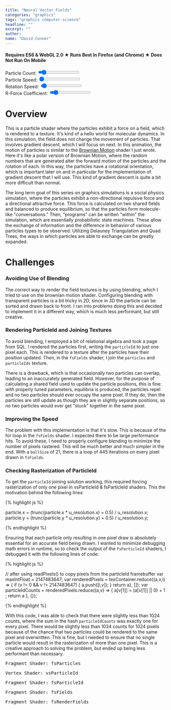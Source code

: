 ```yaml
---
title: "Neural Vector Fields"
categories: "graphics"
tags: "graphics computer-science"
headline: ""
excerpt: ""
author:
name: "David Conner"
---
```


####  Requires ES6 & WebGL 2.0 &#x2605; Runs Best In Firefox (and Chrome) &#x2605; Does Not Run On Mobile

<div class="row">
  <div class="col-sm-3">
    <label for="particle-count">Particle Count:</label>
    <input id="particle-count" type="range" min="128" max="10240" step="128" value="1024"/>
  </div>
  <div class="col-sm-3">
    <label for="particle-speed">Particle Speed:</label>
    <input id="particle-speed" type="range" min="0.025" max="10.0" step="0.025" value="0.050"/>
  </div>
  <div class="col-sm-3">
    <label for="rotation-speed">Rotation Speed:</label>
    <input id="rotation-speed" type="range" min="0.0" max="20.0" step="0.25" value="0.5"/>
  </div>
  <div class="col-sm-3">
    <label for="r-coefficient">R-Force Coefficient:</label>
    <input id="r-coefficient" type="range" min="0.025" max="10.0" step="0.025" value="1.0"/>
  </div>
</div>

<!-- TODO: enable/disable display of particle colors -->

<!--<div class="row">-->
  <!--<label><input type="radio" id="radio-effect" onchange="loadEffect('neural-vector-fields')" checked>Neural Vector Fields</label>-->
  <!--<label><input type="radio" id="radio-effect" onchange="loadEffect('pillars-of-creation')">Pillars of Creation</label>-->
<!--</div>-->

# Overview

This is a particle shader where the particles exhibit a force on a
field, which is rendered to a texture.  It's kind of a hello world for
molecular dynamics. In this simulation, the field does not change the
movement of particles. That involves gradient descent, which I will
focus on next. In this animation, the motion of particles is similar
to the [Brownian Motion](/graphics/) shader I just wrote. Here it's
like a polar version of Brownian Motion, where the random numbers that
are generated alter the forward motion of the particles and the
rotation of each.  In this way, the particles have a rotational
orientation, which is important later on and in particular for the
implementation of gradient descent that I will use. This kind of
gradient descent is quite a bit more difficult than normal.

The long term goal of this series on graphics simulations is a social
physics simulation, where the particles exhibit a non-directional
repulsive force and a directional attractive force. This force is
calculated on two shared fields and balanced to produce equilibrium,
so that the particles form molecule-like "conversations." Then,
"programs" can be written "within" the simulation, which are
essentially probabilistic state machines. These allow the exchange of
information and the difference in behavior of various particles types
to be observed. Utilizing Delauney Triangulation and Quad Trees, the
ways in which particles are able to exchange can be greatly expanded.

# Challenges

### Avoiding Use of Blending

The correct way to render the field textures is by using blending,
which I tried to use on the brownian motion shader. Configuring
blending with transparent particles is a bit tricky in 2D, since in 3D
the particle can be sorted and drawn back to front. I ran into
problems doing this and decided to implement it in a different way,
which is much less performant, but still creative.

### Rendering ParticleId and Joining Textures

To avoid blending, I employed a bit of relational algebra and took a
page from SQL. I rendered the particles first, writing the
`particleId` to just one pixel each. This is rendered to a texture
after the particles have their position updated. Then, in the
`fsFields` shader, I join the `particles` and `particleIds` texture.

There is a drawback, which is that occasionally two particles can
overlap, leading to an inaccurately generated field. However, for the
purpose of calculating a shared field used to update the particle
positions, this is fine: with properly tuned parameters, equilibria is
produced, the particles repel and no two particles should ever occupy
the same pixel. If they do, then the particles are still update as
though they are in slightly separate positions, so no two particles
would ever get "stuck" together in the same pixel.

### Improving the Speed

The problem with this implementation is that it's slow. This is
because of the for loop in the `fsFields` shader. I expected there to
be large performance hits. To avoid these, I need to properly
configure blending to minimize the number of pixels rastered. This
will be much better and much simpler in the end.  With a `ballSize` of
21, there is a loop of 445 iterations on every pixel drawn in
`fsFields`.

### Checking Rasterization of ParticleId

To get the `particleId` joining solution working, this required
forcing rasterization of only one pixel in vsParticleId & fsParticleId
shaders. This the motivation behind the following lines:

{% highlight js %}

particle.x = (trunc(particle.x * u_resolution.x) + 0.5) / u_resolution.x;
particle.y = (trunc(particle.y * u_resolution.y) + 0.5) / u_resolution.y;

{% endhighlight %}

Ensuring that each particle only resulting in one pixel draw is
absolutely essential for an accurate field being drawn. I wanted to
minimize debugging math errors in runtime, so to check the output of
the `fsParticleId` shaders, I debugged it with the following lines of
code:

{% highlight js %}

// after using readPixels() to copy pixels from the particleId framebuffer
var maxIntFloat = 2147483647;
var renderedPixels = texContainer.reduce((a,v,i) => { if (v != 0 && v != 2147483647) { a.push([i,v]); } return a}, []);
var particleIdCounts = renderedPixels.reduce((a,v) => { a[v[1]] = (a[v[1]] || 0) + 1 ; return a }, {});

{% endhighlight %}

With this code, I was able to check that there were slightly less than
1024 counts, where the sum in the hash `particleIdCounts` was exactly
one for every pixel. There would be slightly less than 1024 counts for
1024 pixels because of the chance that two particles could be rendered
to the same pixel and overwritten. This is fine, but I needed to
ensure that no single particle would result in the rasterization of
more than one pixel. This is a creative approach to solving the
problem, but ended up being less performant than necessary.

<pre class="highlight">Fragment Shader: fsParticles<code id="codeFsParticles"></code></pre>
<pre class="highlight">Vertex Shader: vsParticleId<code id="codeVsParticleId"></code></pre>
<pre class="highlight">Fragment Shader: fsParticleId<code id="codeFsParticles"></code></pre>
<pre class="highlight">Fragment Shader: fsFields<code id="fsFields"></code></pre>
<pre class="highlight">Fragment Shader: fsRenderFields<code id="fsRenderFields"></code></pre>

<script type="x-shader/x-vertex" id="vsPass">
layout(location = 0) in vec3 a_position;
layout(location = 1) in vec2 a_texcoord;

out vec2 v_st;
out vec3 v_position;

void main() {
  v_st = a_texcoord;
  v_position = a_position;
  gl_Position = vec4(a_position, 1.0);
}
</script>

<script type="x-shader/x-fragment" id="fsParticle">
uniform vec2 u_resolution;
uniform ivec4 u_randomSeed;
uniform float u_particleSpeed;
uniform float u_rotationSpeed;
uniform vec4 u_deltaTime;

uniform isampler2D s_particleRandoms;
uniform sampler2D s_particles;

in vec2 v_st;
in vec3 v_position;

layout(location = 0) out ivec4 random;
layout(location = 1) out vec4 particle;

const float maxIntFloat = 2147483647.0;

void main() {
  vec2 uv = gl_FragCoord.xy / u_resolution.xy;

  // =======================================
  // Update Randoms
  // =======================================

  ivec4 randomTexel = texture(s_particleRandoms, uv);

  vec2 texelCoords[4];
  texelCoords[0] = mod(gl_FragCoord.xy + vec2( 0.0, -2.0), u_resolution.xy) / u_resolution.xy;
  texelCoords[1] = mod(gl_FragCoord.xy + vec2( 1.0,  0.0), u_resolution.xy) / u_resolution.xy;
  texelCoords[2] = mod(gl_FragCoord.xy + vec2( 0.0,  1.0), u_resolution.xy) / u_resolution.xy;
  texelCoords[3] = mod(gl_FragCoord.xy + vec2(-1.0,  1.0), u_resolution.xy) / u_resolution.xy;

  ivec4 texels[4];
  texels[0] = texture(s_particleRandoms, texelCoords[0]);
  texels[1] = texture(s_particleRandoms, texelCoords[1]);
  texels[2] = texture(s_particleRandoms, texelCoords[2]);
  texels[3] = texture(s_particleRandoms, texelCoords[3]);

  ivec4 newRandom = u_randomSeed ^ randomTexel ^ texels[0] ^ texels[1] ^ texels[2] ^ texels[3];
  random = newRandom;

  // =======================================
  // Update Particles
  // =======================================

  vec4 newRandomFloat = fract(vec4(newRandom) / maxIntFloat + 0.5) - 0.5;
  particle = texture(s_particles, uv);

  particle.z += newRandomFloat.z * u_rotationSpeed * u_deltaTime.x / 1000.0;
  float stepLength = (newRandomFloat.w + 0.5) * u_particleSpeed * u_deltaTime.x / 1000.0;

  particle.x += cos(particle.z) * stepLength;
  particle.y += sin(particle.z) * stepLength;

  particle.x = mod(particle.x + 1.0, 2.0) - 1.0;
  particle.y = mod(particle.y + 1.0, 2.0) - 1.0;
}
</script>

<script type="x-shader/x-fragment" id="vsParticleId">
uniform vec2 u_resolution;
uniform sampler2D s_particles;

layout(location = 0) in int a_index;

flat out int v_particleId;
out float v_pointSize;
out vec4 v_position;

const float maxIntFloat = 2147483647.0;

void main()
{
  // textureSize must return ivec & texelFetch must accept ivec
  ivec2 texSize = textureSize(s_particles, 0);
  ivec2 texel = ivec2(a_index % texSize.x, a_index / texSize.x);
  vec4 particle = texelFetch(s_particles, texel, 0);

  // This needs to write to exactly one pixel (otherwise FML)
  // - it appears to rasterize only one pixel with/without the 0.5 constant
  particle.x = (trunc(particle.x * u_resolution.x) + 0.5) / u_resolution.x;
  particle.y = (trunc(particle.y * u_resolution.y) + 0.5) / u_resolution.y;

  v_particleId = a_index;
  v_position = vec4(particle.x, particle.y, 0.0, 1.0);

  gl_Position = v_position;
  gl_PointSize = 1.0;
}
</script>

<script type="x-shader/x-fragment" id="fsParticleId">
flat in int v_particleId;
in vec4 v_position;

out ivec4 color;

const int maxInt = 2147483647;

void main() {
  color = ivec4(v_particleId, 0, 1, maxInt);
}
</script>

<script type="x-shader/x-fragment" id="fsFields">
uniform vec2 u_resolution;
uniform int u_ballSize;
uniform float u_rCoefficient;

uniform sampler2D s_particles;
uniform isampler2D s_particleIds;

layout(location = 0) out vec4 repelField;
layout(location = 1) out vec4 repelComp;

void main() {
  vec2 uv = gl_FragCoord.xy / u_resolution.xy;
  int ballSizeOffset = - u_ballSize / 2;
  ivec2 particlesSize = textureSize(s_particles, 0);

  repelField = vec4(0.0, 0.0, 0.0, 1.0);
  repelComp = vec4(0.0, 0.0, 0.0, 1.0);

  for (int i = ballSizeOffset; i <= ballSizeOffset + u_ballSize; i++) {
    for (int j = ballSizeOffset; j <= ballSizeOffset + u_ballSize; j++) {
      vec2 texelCoords = mod(gl_FragCoord.xy + vec2(float(i), float(j)), u_resolution.xy) / u_resolution.xy;
      ivec4 particleId = texture(s_particleIds, texelCoords);

      if (particleId.z == 1) { // if particleId is defined
        ivec2 particleUV = ivec2(particleId.x % particlesSize.x, particleId.x / particlesSize.x);
        vec4 particle = texelFetch(s_particles, particleUV, 0);

        vec2 uvScreenSpace = 2.0 * (uv - vec2(0.5,0.5));
        float d = distance(particle.xy, uvScreenSpace) * distance(vec2(0.0, 0.0), u_resolution.xy);
        vec2 particleToUV = particle.xy - uvScreenSpace;
        float rad = atan(particleToUV.y / particleToUV.x);
        vec2 rForce = vec2(cos(rad), sin(rad)) / d;

        repelField.xy += u_rCoefficient * rForce;
        repelComp.x += distance(vec2(0.0,0.0), u_rCoefficient * rForce);
      } else {
        // ¯\_(ツ)_/¯ wut warps
      }
    }
  }
}
</script>

<script type="x-shader/x-fragment" id="fsRenderFields">
uniform vec2 u_resolution;
uniform float u_rCoefficient;

uniform sampler2D s_repelField;
uniform sampler2D s_repelComp;

uniform isampler2D s_particleIds;

out vec4 color;

const float maxIntFloat = 2147483647.0;

void main() {
  vec2 uv = gl_FragCoord.xy / u_resolution.xy;

  vec4 rForce = texture(s_repelField, uv);
  vec4 rComp = texture(s_repelComp, uv);
  vec4 aForce = texture(s_attentionField, uv);
  vec4 aComp = texture(s_attentionComp, uv);

  ivec4 particleId = texture(s_particleIds, uv);

  // "neural vector fields"
  color = vec4(
    distance(vec2(0.0,0.0), rForce.xy),
    float(particleId.x % 8) / 8.0,
    rComp.x,
    1.0);

  // "pillars of creation"
  //color = vec4(
    //10.0 * rForce.x,
    //10.0 * rForce.y,
    //rComp.x,
    //1.0);
}
</script>

<script type="x-shader/x-fragment" id="fsDebugParticleIds">
uniform vec2 u_resolution;
uniform isampler2D s_particleIds;

out vec4 color;

const float maxIntFloat = 2147483647.0;

void main() {
  vec2 uv = gl_FragCoord.xy / u_resolution.xy;
  ivec4 particleInt = texture(s_particleIds, uv);
  //vec4 particle = fract(vec4(particleInt) / 128.0);
  vec4 particle = vec4(particleInt) / maxIntFloat;

  //color = vec4(1.0, 1.0, 0.0, 1.0);
  color = vec4(particle.rgb, 1.0);
}
</script>

<script type="text/javascript" src="/js/3d/2017-05-15-neural-vector-fields.js"></script>

<script type="text/javascript">
  function pasteShaderToCodeBlock(shaderId, codeBlockId) {
    var shaderCode = document.getElementById(shaderId).textContent;
    var codeBlock = document.getElementById(codeBlockId);
    codeBlock.innerHTML = shaderCode;
    hljs.highlightBlock(codeBlock);
  }

  pasteShaderToCodeBlock('fsParticles','codeFsParticles');
  pasteShaderToCodeBlock('vsParticleId','codeVsParticleId');
  pasteShaderToCodeBlock('fsParticleId','codeFsParticleId');
  pasteShaderToCodeBlock('fsFields','codeFsFields');
  pasteShaderToCodeBlock('fsRenderFields','codeFsRenderFields');
</script>
